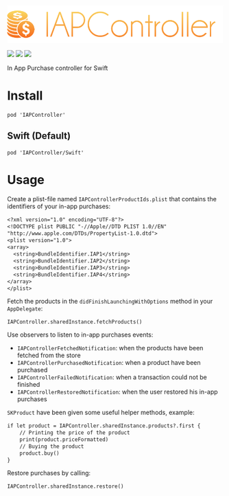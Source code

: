 ![](logo.png)

[![](https://img.shields.io/cocoapods/v/IAPController.svg?style=flat-square)](https://cocoapods.org/pods/IAPController)
![](https://img.shields.io/cocoapods/p/IAPController.svg?style=flat-square)
![](https://img.shields.io/cocoapods/l/IAPController.svg?style=flat-square)

In App Purchase controller for Swift

# Install

```
pod 'IAPController'
```

## Swift (Default)

```
pod 'IAPController/Swift'
```

# Usage

Create a plist-file named `IAPControllerProductIds.plist` that contains the identifiers of your in-app purchases:

```
<?xml version="1.0" encoding="UTF-8"?>
<!DOCTYPE plist PUBLIC "-//Apple//DTD PLIST 1.0//EN" "http://www.apple.com/DTDs/PropertyList-1.0.dtd">
<plist version="1.0">
<array>
  <string>BundleIdentifier.IAP1</string>
  <string>BundleIdentifier.IAP2</string>
  <string>BundleIdentifier.IAP3</string>
  <string>BundleIdentifier.IAP4</string>
</array>
</plist>
```

Fetch the products in the `didFinishLaunchingWithOptions` method in your `AppDelegate`:

```
IAPController.sharedInstance.fetchProducts()
```

Use observers to listen to in-app purchases events:

* `IAPControllerFetchedNotification`: when the products have been fetched from the store
* `IAPControllerPurchasedNotification`: when a product have been purchased
* `IAPControllerFailedNotification`: when a transaction could not be finished
* `IAPControllerRestoredNotification`: when the user restored his in-app purchases

`SKProduct` have been given some useful helper methods, example:

```
if let product = IAPController.sharedInstance.products?.first {
    // Printing the price of the product
    print(product.priceFormatted)
    // Buying the product
    product.buy()
}
```

Restore purchases by calling:

```
IAPController.sharedInstance.restore()
```
